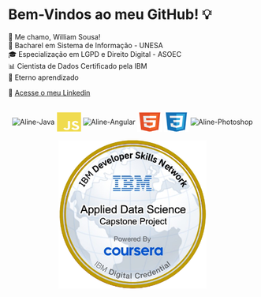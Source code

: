 # Bem-Vindos ao meu GitHub! :bulb:

:ghost: Me chamo, William Sousa!  
:school: Bacharel em Sistema de Informação - UNESA  
:mortar_board: Especialização em LGPD e Direito Digital - ASOEC  
:bar_chart: Cientista de Dados Certificado pela IBM  
:milky_way: Eterno aprendizado



:link: [Acesse o meu Linkedin](https://www.linkedin.com/in/williamsousab) 

<div align="center">
<div style="display: inline_block"><br>
<img align="center" alt="Aline-Java" height="40" width="50" src="https://cdn.jsdelivr.net/gh/devicons/devicon@latest/icons/python/python-original.svg">
<img align="center" alt="Aline-Js" height="40" width="50" src="https://raw.githubusercontent.com/devicons/devicon/master/icons/javascript/javascript-plain.svg">
<img align="center" alt="Aline-Angular" height="40" width="50" src="https://cdn.jsdelivr.net/gh/devicons/devicon@latest/icons/azuresqldatabase/azuresqldatabase-original.svg">
<img align="center" alt="Aline-HTML" height="40" width="50" src="https://raw.githubusercontent.com/devicons/devicon/master/icons/html5/html5-original.svg">
<img align="center" alt="Aline-CSS" height="40" width="50" src="https://raw.githubusercontent.com/devicons/devicon/master/icons/css3/css3-original.svg">
<img align="center" alt="Aline-Photoshop" height="40" width="50" src="https://cdn.jsdelivr.net/gh/devicons/devicon@latest/icons/react/react-original.svg"> 
</div>

<br>

<img src="https://github.com/williamsousab/williamsousab/blob/main/images/ibm.png?raw=true" alt="Distintivo IBM" style="width:300px;"/>


<br>
